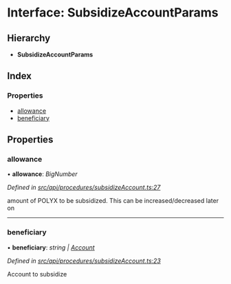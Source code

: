 # Interface: SubsidizeAccountParams

## Hierarchy

* **SubsidizeAccountParams**

## Index

### Properties

* [allowance](subsidizeaccountparams.md#allowance)
* [beneficiary](subsidizeaccountparams.md#beneficiary)

## Properties

###  allowance

• **allowance**: *BigNumber*

*Defined in [src/api/procedures/subsidizeAccount.ts:27](https://github.com/PolymathNetwork/polymesh-sdk/blob/4f2fd432/src/api/procedures/subsidizeAccount.ts#L27)*

amount of POLYX to be subsidized. This can be increased/decreased later on

___

###  beneficiary

• **beneficiary**: *string | [Account](../classes/account.md)*

*Defined in [src/api/procedures/subsidizeAccount.ts:23](https://github.com/PolymathNetwork/polymesh-sdk/blob/4f2fd432/src/api/procedures/subsidizeAccount.ts#L23)*

Account to subsidize
